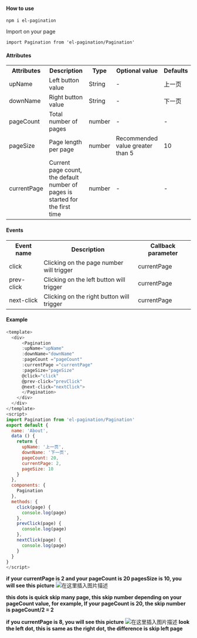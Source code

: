 
#### How  to use
`
npm i el-pagination
`

Import on your page

`
import Pagination from 'el-pagination/Pagination'
`
#### Attributes

<table>
  <tr>
    <th>Attributes</th>
    <th>Description</th>
    <th>Type</th>
    <th>Optional value</th>
    <th>Defaults</th>
  </tr>
  <tr>
    <td>upName</td>
    <td>Left button value</td>
    <td>String</td>
    <td>-</td>
    <td>上一页</td>
  </tr>
  <tr>
    <td>downName</td>
    <td>Right button value</td>
    <td>String</td>
    <td>-</td>
    <td>下一页</td>
  </tr>
  <tr>
    <td>pageCount</td>
    <td>Total number of pages</td>
    <td>number</td>
    <td>-</td>
    <td>-</td>
  </tr>
   <tr>
    <td>pageSize</td>
    <td>Page length per page</td>
    <td>number</td>
    <td>Recommended value greater than 5</td>
    <td>10</td>
  </tr>
  <tr>
    <td>currentPage</td>
    <td>Current page count, the default number of pages is started for the first time</td>
    <td>number</td>
    <td>-</td>
    <td>-</td>
  </tr>
</table>

#### Events

<table>
  <tr>
    <th>Event name</th>
    <th>Description</th>
    <th>Callback parameter</th>
  </tr>
  <tr>
    <td>click</td>
    <td>Clicking on the page number will trigger</td>
    <td>currentPage</td>
  </tr>
  <tr>
    <td>prev-click</td>
    <td>Clicking on the left button will trigger</td>
    <td>currentPage</td>
  </tr>
  <tr>
    <td>next-click</td>
    <td>Clicking on the right button will trigger</td>
    <td>currentPage</td>
  </tr>
</table>

#### Example

```javascript
<template>
  <div>
      <Pagination
      :upName="upName"
      :downName="downName"
      :pageCount ="pageCount"
      :currentPage ="currentPage"
      :pageSize="pageSize"
      @click="click"
      @prev-click="prevClick"
      @next-click="nextClick">
      </Pagination>   
    </div>
  </div>
</template>
<script>
import Pagination from 'el-pagination/Pagination'
export default {
  name: 'About',
  data () {
    return {
      upName: '上一页',
      downName: '下一页',
      pageCount: 20,
      currentPage: 2,
      pageSize: 10
    }
  },
  components: {
    Pagination
  },
  methods: {
    click(page) {
      console.log(page)
    },
    prevClick(page) {
      console.log(page)
    },
    nextClick(page) {
      console.log(page)
    }
  }
}
</script>
```
**if your currentPage is 2 and your pageCount is 20 pagesSize is 10, you will see this picture**
![在这里插入图片描述](https://img-blog.csdnimg.cn/20190615140832776.png)

**this dots is quick  skip many page, this skip number depending on your pageCount value, for example, If your pageCount is 20, the skip number is  pageCount/2 = 2**

**if you currentPage is 8, you will see this picture**
![在这里插入图片描述](https://img-blog.csdnimg.cn/20190615141433671.png)
**look the left dot, this is same as the right dot, the difference is skip left page**

